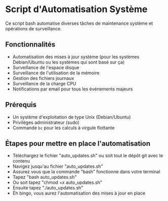 # Script d'Automatisation Système

Ce script bash automatise diverses tâches de maintenance système et opérations de surveillance.
## Fonctionnalités

- Automatisation des mises à jour système (pour les systèmes Debian/Ubuntu ou les systèmes qui sont basé sur ça)
- Surveillance de l'espace disque
- Surveillance de l'utilisation de la mémoire
- Gestion des fichiers journaux
- Surveillance de la charge CPU
- Notifications par email pour tous les événements majeurs

## Prérequis

- Un système d'exploitation de type Unix (Debian/Ubuntu)
- Privilèges administrateur (sudo)
- Commande `bc` pour les calculs à virgule flottante

## Étapes pour mettre en place l'automatisation
- Téléchargez le fichier "auto_updates.sh" ou soit tout le dépôt git avec le contenu
- Navigez jusqu'au fichier "auto_updates.sh"
- Assurez vous que la commande "bash" fonctionne dans votre terminal
- Tapez "bash auto_updates.sh"
- Ou soit tapez "chmod +x auto_updates.sh"
- Ensuite tapez "./auto_updates.sh"
- Éh bingo, vous aurez l'automatisation des mises à jour en place

